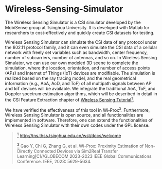# Wireless-Sensing-Simulator
The Wireless Sensing Simulator is a CSI simulator developed by the MobiSense group at Tsinghua University. It is developed with Matlab for researchers to cost-effectively and quickly create CSI datasets for testing. 

Wireless Sensing Simulator can simulate the CSI data of any protocol under the 802.11 protocol family, and it can even simulate the CSI data of a cellular network with freely set variables such as bandwidth, center frequency, number of subcarriers, number of antennas, and so on. In Wireless Sensing Simulator, we can use our own modeled 3D scene to complete the simulation, where the location, orientation, and number of access points (APs) and Internet of Things (IoT) devices are modifiable. The simulation is realized based on the ray tracing model, and the real geometrical information (e.g., AoA, AoD, and ToF) of all multipath signals between AP and IoT devices will be available. We integrate the traditional AoA, ToF, and Doppler spectrum estimation algorithms, which will be described in detail in the CSI Feature Extraction chapter of [Wireless Sensing Tutorial](http://tns.thss.tsinghua.edu.cn/wst/docs/welcome)[<sup>1]().

We have verified the effectiveness of this tool in [Wi-Prox](https://ieeexplore.ieee.org/document/10437884)[<sup>2](). Furthermore, Wireless Sensing Simulator is open source, and all functionalities are implemented in software. Therefore, one can extend the functionalities of Wireless Sensing Simulator with their own codes under the GPL license.

> [<sup>1]() http://tns.thss.tsinghua.edu.cn/wst/docs/welcome
> 
> [<sup>2]() Gao Y, Chi G, Zhang G, et al. Wi-Prox: Proximity Estimation of Non-Directly Connected Devices via Sim2Real Transfer Learning[C]//GLOBECOM 2023-2023 IEEE Global Communications Conference. IEEE, 2023: 5629-5634.
